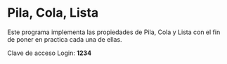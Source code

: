 # Pila, Cola, Lista

Este programa implementa las propiedades de Pila, Cola y Lista con el fin de poner en practica cada una de ellas. <br>

Clave de acceso Login: **1234**
